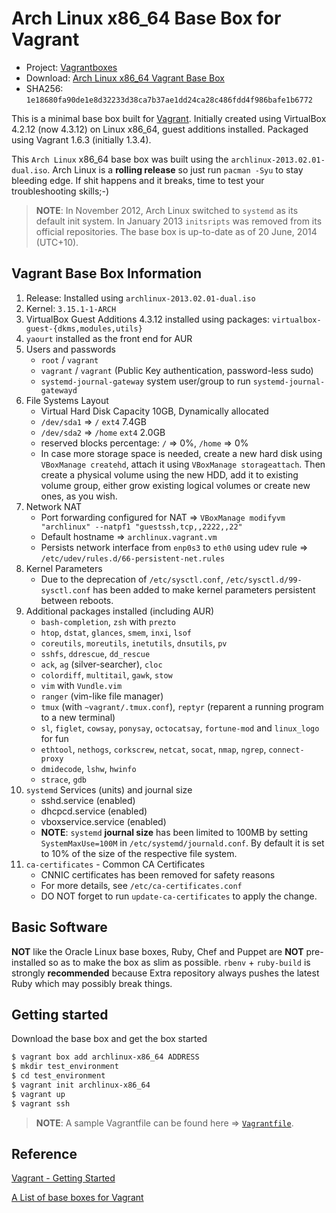 # Arch Linux x86_64 Base Box for Vagrant

* Project: [Vagrantboxes](https://github.com/terrywang/vagrantboxes)
* Download: [Arch Linux x86_64 Vagrant Base Box](http://cloud.terry.im/vagrant/archlinux-x86_64.box)
* SHA256: `1e18680fa90de1e8d32233d38ca7b37ae1dd24ca28c486fdd4f986bafe1b6772`

This is a minimal base box built for [Vagrant](http://www.vagrantup.com/). Initially created using VirtualBox 4.2.12 (now 4.3.12) on Linux x86_64, guest additions installed. Packaged using Vagrant 1.6.3 (initially 1.3.4).

This `Arch Linux` x86_64 base box was built using the `archlinux-2013.02.01-dual.iso`. Arch Linux is a **rolling release** so just run `pacman -Syu` to stay bleeding edge. If shit happens and it breaks, time to test your troubleshooting skills;-)

> **NOTE**: In November 2012, Arch Linux switched to `systemd` as its default init system. In January 2013 `initsripts` was removed from its official repositories. The base box is up-to-date as of 20 June, 2014 (UTC+10).

## Vagrant Base Box Information

1. Release: Installed using `archlinux-2013.02.01-dual.iso`
2. Kernel: `3.15.1-1-ARCH`
3. VirtualBox Guest Additions 4.3.12 installed using packages: `virtualbox-guest-{dkms,modules,utils}`
4. `yaourt` installed as the front end for AUR
5. Users and passwords
    * `root` / `vagrant`
    * `vagrant` / `vagrant` (Public Key authentication, password-less sudo)
    * `systemd-journal-gateway` system user/group to run `systemd-journal-gatewayd`
6. File Systems Layout
    * Virtual Hard Disk Capacity 10GB, Dynamically allocated
    * `/dev/sda1` => `/` `ext4` 7.4GB
    * `/dev/sda2` => `/home` `ext4` 2.0GB
    * reserved blocks percentage: `/` => 0%, `/home` => 0%
    * In case more storage space is needed, create a new hard disk using `VBoxManage createhd`, attach it using `VBoxManage storageattach`. Then create a physical volume using the new HDD, add it to existing volume group, either grow existing logical volumes or create new ones, as you wish.
7. Network NAT
    * Port forwarding configured for NAT => `VBoxManage modifyvm "archlinux" --natpf1 "guestssh,tcp,,2222,,22"`
    * Default hostname => `archlinux.vagrant.vm`
    * Persists network interface from `enp0s3` to `eth0` using udev rule => `/etc/udev/rules.d/66-persistent-net.rules`
8. Kernel Parameters
    * Due to the deprecation of `/etc/sysctl.conf`, `/etc/sysctl.d/99-sysctl.conf` has been added to make kernel parameters persistent between reboots.
9. Additional packages installed (including AUR)
    * `bash-completion`, `zsh` with `prezto`
    * `htop`, `dstat`, `glances`, `smem`, `inxi`, `lsof`
    * `coreutils`, `moreutils`, `inetutils`, `dnsutils`, `pv`
    * `sshfs`, `ddrescue`, `dd_rescue`
    * `ack`, `ag` (silver-searcher), `cloc`
    * `colordiff`, `multitail`, `gawk`, `stow`
    * `vim` with `Vundle.vim`
    * `ranger` (vim-like file manager)
    * `tmux` (with `~vagrant/.tmux.conf`), `reptyr` (reparent a running program to a new terminal)
    * `sl`, `figlet`, `cowsay`, `ponysay`, `octocatsay`, `fortune-mod` and `linux_logo` for fun
    * `ethtool`, `nethogs`, `corkscrew`, `netcat`, `socat`, `nmap`, `ngrep`, `connect-proxy`
    * `dmidecode`, `lshw`, `hwinfo`
    * `strace`, `gdb`
10. `systemd` Services (units) and journal size
    * sshd.service (enabled)
    * dhcpcd.service (enabled)
    * vboxservice.service (enabled)
    * **NOTE**: `systemd` **journal size** has been limited to 100MB by setting `SystemMaxUse=100M` in `/etc/systemd/journald.conf`. By default it is set to 10% of the size of the respective file system.
11. `ca-certificates` - Common CA Certificates
    * CNNIC certificates has been removed for safety reasons
    * For more details, see `/etc/ca-certificates.conf`
    * DO NOT forget to run `update-ca-certificates` to apply the change.

## Basic Software

**NOT** like the Oracle Linux base boxes, Ruby, Chef and Puppet are **NOT** pre-installed so as to make the box as slim as possible. `rbenv` + `ruby-build` is strongly **recommended** because Extra repository always pushes the latest Ruby which may possibly break things.

## Getting started

Download the base box and get the box started

```bash
$ vagrant box add archlinux-x86_64 ADDRESS
$ mkdir test_environment
$ cd test_environment
$ vagrant init archlinux-x86_64
$ vagrant up
$ vagrant ssh
```

> **NOTE**: A sample Vagrantfile can be found here => [`Vagrantfile`](https://gist.github.com/terrywang/6506216).

## Reference

[Vagrant - Getting Started](http://docs.vagrantup.com/v2/getting-started/index.html)

[A List of base boxes for Vagrant](http://vagrantbox.es/)
